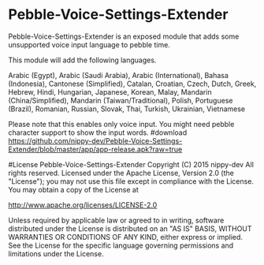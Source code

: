 # Pebble-Voice-Settings-Extender
Pebble-Voice-Settings-Extender is an exposed module that adds some unsupported voice input language to pebble time.

This module will add the following languages.

Arabic (Egypt), Arabic (Saudi Arabia), Arabic (International), Bahasa (Indonesia), Cantonese (Simplified), Catalan,
Croatian, Czech, Dutch, Greek, Hebrew, Hindi, Hungarian, Japanese, Korean, Malay,
Mandarin (China/Simplified), Mandarin (Taiwan/Traditional),
Polish, Portuguese (Brazil), Romanian, Russian, Slovak, Thai, Turkish, Ukrainian, Vietnamese

Please note that this enables only voice input. You might need pebble character support to show the input words.
#download
https://github.com/nippy-dev/Pebble-Voice-Settings-Extender/blob/master/app/app-release.apk?raw=true

#License
Pebble-Voice-Settings-Extender Copyright (C) 2015 nippy-dev All rights reserved.
Licensed under the Apache License, Version 2.0 (the "License");
you may not use this file except in compliance with the License.
You may obtain a copy of the License at

http://www.apache.org/licenses/LICENSE-2.0

Unless required by applicable law or agreed to in writing,
software distributed under the License is distributed on an "AS IS"
BASIS, WITHOUT WARRANTIES OR CONDITIONS OF ANY KIND, either
express or implied. See the License for the specific language
governing permissions and limitations under the License.
